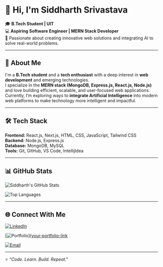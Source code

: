 # 👋 Hi, I'm Siddharth Srivastava  

🎓 **B.Tech Student | UIT**  
💻 **Aspiring Software Engineer | MERN Stack Developer**  
🚀 Passionate about creating innovative web solutions and integrating AI to solve real-world problems.  

---

## 🌱 About Me  
I'm a **B.Tech student** and a **tech enthusiast** with a deep interest in **web development** and emerging technologies.  
I specialize in the **MERN stack (MongoDB, Express.js, React.js, Node.js)** and love building efficient, scalable, and user-focused web applications.  
Currently, I’m exploring ways to **integrate Artificial Intelligence** into modern web platforms to make technology more intelligent and impactful.  

---

## 🛠️ Tech Stack  
**Frontend:** React.js, Next.js, HTML, CSS, JavaScript, Tailwind CSS  
**Backend:** Node.js, Express.js  
**Database:** MongoDB, MySQL  
**Tools:** Git, GitHub, VS Code, IntellijIdea

---

## 📊 GitHub Stats  
![Siddharth's GitHub Stats](https://github-readme-stats.vercel.app/api?username=student-uit&show_icons=true&theme=tokyonight)  

![Top Languages](https://github-readme-stats.vercel.app/api/top-langs/?username=student-uit&layout=compact&theme=tokyonight)  

---

## 🌐 Connect With Me  

[![LinkedIn](https://img.shields.io/badge/LinkedIn-blue?style=for-the-badge&logo=linkedin)](https://www.linkedin.com/in/siddharth-srivastava-718a33317)  

[![Portfolio](https://img.shields.io/badge/Portfolio-000?style=for-the-badge&logo=vercel)]([your-portfolio-link](https://transcendent-horse-707863.netlify.app/) 

[![Email](https://img.shields.io/badge/Email-D14836?style=for-the-badge&logo=gmail&logoColor=white)](mailto:shivsrivastav582@gmail.com)  


---

⭐ *“Code. Learn. Build. Repeat.”*  

